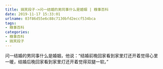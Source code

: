 ```yaml
---
title: 搞笑段子->问一结婚的男同事什么是婚姻 | 糗事百科
date: 2019-11-17 15:33:01
urlname: 03f86d55e6c88c7130bfd2eccf534bca
tags: 
- 糗事百科
categories:
- 糗事百科
- 搞笑段子
---
```

问一结婚的男同事什么是婚姻，他说：“结婚前晚回家看到家里灯还开着觉得心里一暖，结婚后晚回家看到家里灯还开着觉得双腿一软。”


